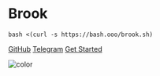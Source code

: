 # Brook

```
bash <(curl -s https://bash.ooo/brook.sh)
```

[GitHub](https://github.com/txthinking/brook)
[Telegram](https://t.me/txthinking_talks)
[Get Started](#brook)

![color](#ffffff)

